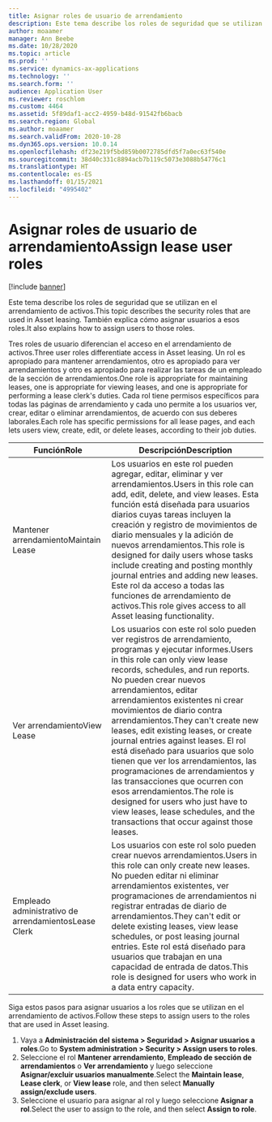 ```yaml
---
title: Asignar roles de usuario de arrendamiento
description: Este tema describe los roles de seguridad que se utilizan en el arrendamiento de activos. También explica cómo asignar usuarios a esos roles.
author: moaamer
manager: Ann Beebe
ms.date: 10/28/2020
ms.topic: article
ms.prod: ''
ms.service: dynamics-ax-applications
ms.technology: ''
ms.search.form: ''
audience: Application User
ms.reviewer: roschlom
ms.custom: 4464
ms.assetid: 5f89daf1-acc2-4959-b48d-91542fb6bacb
ms.search.region: Global
ms.author: moaamer
ms.search.validFrom: 2020-10-28
ms.dyn365.ops.version: 10.0.14
ms.openlocfilehash: df23e219f5bd859b0072785dfd5f7a0ec63f540e
ms.sourcegitcommit: 38d40c331c8894acb7b119c5073e3088b54776c1
ms.translationtype: HT
ms.contentlocale: es-ES
ms.lasthandoff: 01/15/2021
ms.locfileid: "4995402"
---
```

# <a name="assign-lease-user-roles"></a><span data-ttu-id="a842b-104">Asignar roles de usuario de arrendamiento</span><span class="sxs-lookup"><span data-stu-id="a842b-104">Assign lease user roles</span></span>

[!include [banner](../includes/banner.md)]

<span data-ttu-id="a842b-105">Este tema describe los roles de seguridad que se utilizan en el arrendamiento de activos.</span><span class="sxs-lookup"><span data-stu-id="a842b-105">This topic describes the security roles that are used in Asset leasing.</span></span> <span data-ttu-id="a842b-106">También explica cómo asignar usuarios a esos roles.</span><span class="sxs-lookup"><span data-stu-id="a842b-106">It also explains how to assign users to those roles.</span></span>

<span data-ttu-id="a842b-107">Tres roles de usuario diferencian el acceso en el arrendamiento de activos.</span><span class="sxs-lookup"><span data-stu-id="a842b-107">Three user roles differentiate access in Asset leasing.</span></span> <span data-ttu-id="a842b-108">Un rol es apropiado para mantener arrendamientos, otro es apropiado para ver arrendamientos y otro es apropiado para realizar las tareas de un empleado de la sección de arrendamientos.</span><span class="sxs-lookup"><span data-stu-id="a842b-108">One role is appropriate for maintaining leases, one is appropriate for viewing leases, and one is appropriate for performing a lease clerk's duties.</span></span> <span data-ttu-id="a842b-109">Cada rol tiene permisos específicos para todas las páginas de arrendamiento y cada uno permite a los usuarios ver, crear, editar o eliminar arrendamientos, de acuerdo con sus deberes laborales.</span><span class="sxs-lookup"><span data-stu-id="a842b-109">Each role has specific permissions for all lease pages, and each lets users view, create, edit, or delete leases, according to their job duties.</span></span>

| <span data-ttu-id="a842b-110">Función</span><span class="sxs-lookup"><span data-stu-id="a842b-110">Role</span></span>           | <span data-ttu-id="a842b-111">Descripción</span><span class="sxs-lookup"><span data-stu-id="a842b-111">Description</span></span> |
|----------------|-------------|
| <span data-ttu-id="a842b-112">Mantener arrendamiento</span><span class="sxs-lookup"><span data-stu-id="a842b-112">Maintain Lease</span></span> | <span data-ttu-id="a842b-113">Los usuarios en este rol pueden agregar, editar, eliminar y ver arrendamientos.</span><span class="sxs-lookup"><span data-stu-id="a842b-113">Users in this role can add, edit, delete, and view leases.</span></span> <span data-ttu-id="a842b-114">Esta función está diseñada para usuarios diarios cuyas tareas incluyen la creación y registro de movimientos de diario mensuales y la adición de nuevos arrendamientos.</span><span class="sxs-lookup"><span data-stu-id="a842b-114">This role is designed for daily users whose tasks include creating and posting monthly journal entries and adding new leases.</span></span> <span data-ttu-id="a842b-115">Este rol da acceso a todas las funciones de arrendamiento de activos.</span><span class="sxs-lookup"><span data-stu-id="a842b-115">This role gives access to all Asset leasing functionality.</span></span> |
| <span data-ttu-id="a842b-116">Ver arrendamiento</span><span class="sxs-lookup"><span data-stu-id="a842b-116">View Lease</span></span>     | <span data-ttu-id="a842b-117">Los usuarios con este rol solo pueden ver registros de arrendamiento, programas y ejecutar informes.</span><span class="sxs-lookup"><span data-stu-id="a842b-117">Users in this role can only view lease records, schedules, and run reports.</span></span> <span data-ttu-id="a842b-118">No pueden crear nuevos arrendamientos, editar arrendamientos existentes ni crear movimientos de diario contra arrendamientos.</span><span class="sxs-lookup"><span data-stu-id="a842b-118">They can't create new leases, edit existing leases, or create journal entries against leases.</span></span> <span data-ttu-id="a842b-119">El rol está diseñado para usuarios que solo tienen que ver los arrendamientos, las programaciones de arrendamientos y las transacciones que ocurren con esos arrendamientos.</span><span class="sxs-lookup"><span data-stu-id="a842b-119">The role is designed for users who just have to view leases, lease schedules, and the transactions that occur against those leases.</span></span> |
| <span data-ttu-id="a842b-120">Empleado administrativo de arrendamientos</span><span class="sxs-lookup"><span data-stu-id="a842b-120">Lease Clerk</span></span>    | <span data-ttu-id="a842b-121">Los usuarios con este rol solo pueden crear nuevos arrendamientos.</span><span class="sxs-lookup"><span data-stu-id="a842b-121">Users in this role can only create new leases.</span></span> <span data-ttu-id="a842b-122">No pueden editar ni eliminar arrendamientos existentes, ver programaciones de arrendamientos ni registrar entradas de diario de arrendamientos.</span><span class="sxs-lookup"><span data-stu-id="a842b-122">They can't edit or delete existing leases, view lease schedules, or post leasing journal entries.</span></span> <span data-ttu-id="a842b-123">Este rol está diseñado para usuarios que trabajan en una capacidad de entrada de datos.</span><span class="sxs-lookup"><span data-stu-id="a842b-123">This role is designed for users who work in a data entry capacity.</span></span> |

<span data-ttu-id="a842b-124">Siga estos pasos para asignar usuarios a los roles que se utilizan en el arrendamiento de activos.</span><span class="sxs-lookup"><span data-stu-id="a842b-124">Follow these steps to assign users to the roles that are used in Asset leasing.</span></span>

1. <span data-ttu-id="a842b-125">Vaya a **Administración del sistema \> Seguridad \> Asignar usuarios a roles**.</span><span class="sxs-lookup"><span data-stu-id="a842b-125">Go to **System administration \> Security \> Assign users to roles**.</span></span>
2. <span data-ttu-id="a842b-126">Seleccione el rol **Mantener arrendamiento**, **Empleado de sección de arrendamientos** o **Ver arrendamiento** y luego seleccione **Asignar/excluir usuarios manualmente**.</span><span class="sxs-lookup"><span data-stu-id="a842b-126">Select the **Maintain lease**, **Lease clerk**, or **View lease** role, and then select **Manually assign/exclude users**.</span></span>
3. <span data-ttu-id="a842b-127">Seleccione el usuario para asignar al rol y luego seleccione **Asignar a rol**.</span><span class="sxs-lookup"><span data-stu-id="a842b-127">Select the user to assign to the role, and then select **Assign to role**.</span></span>
